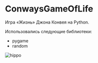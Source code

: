 # ConwaysGameOfLife

Игра «Жизнь» Джона Конвея на Python.

Использовались следующие библиотеки:
- pygame
- random

![hippo](https://i.ibb.co/pn03hT3/ezgif-com-gif-maker-2.gif)
